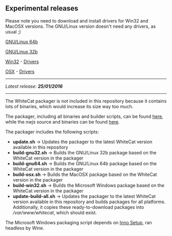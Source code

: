 ## Experimental releases

Please note you need to download and install drivers for Win32 and MacOSX versions. The GNU/Linux version doesn't need any drivers, as usual ;)

[GNU/Linux 64b](http://vps34736.ovh.net/whitecat/WhiteCat-gnu64.zip)

[GNU/Linux 32b](http://vps34736.ovh.net/whitecat/WhiteCat-gnu32.zip)

[Win32](http://vps34736.ovh.net/whitecat/WhiteCat-win32.zip) - [Drivers](https://www.silabs.com/Support%20Documents/Software/CP210x_VCP_Windows.zip)

[OSX](http://vps34736.ovh.net/whitecat/WhiteCat-osx.zip) - [Drivers](https://www.silabs.com/Support%20Documents/Software/Mac_OSX_VCP_Driver.zip)

---

_Latest release: **25/01/2016**_

---

The WhiteCat packager is not included in this repository because it contains lots of binaries, which would increase its size way too much.

The packager, including all binaries and builder scripts, can be found [here](http://vps34736.ovh.net/whitecat/WhiteCat-builder.tar.gz), while the _nwjs_ source and binaries can be found [here](https://github.com/nwjs/nw.js).

The packager includes the following scripts:

* **update.sh** → Updates the packager to the latest WhiteCat version available in this repository
* **build-gnu32.sh** → Builds the GNU/Linux 32b package based on the WhiteCat version in the packager
* **build-gnu64.sh** → Builds the GNU/Linux 64b package based on the WhiteCat version in the packager
* **build-osx.sh** → Builds the MacOSX package based on the WhiteCat version in the packager
* **build-win32.sh** → Builds the Microsoft Windows package based on the WhiteCat version in the packager
* **update-build-all.sh** → Updates the packager to the latest WhiteCat version available in this repository and builds packages for all platforms. Additionally, it copies these ready-to-download packages into _/var/www/whitecat_, which should exist.

The Microsoft Windows packaging script depends on [Inno Setup](http://www.jrsoftware.org/isinfo.php), ran headless by Wine.

